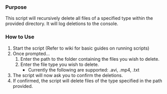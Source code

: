 ### Purpose

This script will recursively delete all files of a specified type within the provided directory. It will log deletions to the console.

### How to Use

1. Start the script (Refer to wiki for basic guides on running scripts)
2. Once prompted...
   1. Enter the path to the folder containing the files you wish to delete.
   2. Enter the file type you wish to delete. 
      * Currently the following are supported: .avi, .mp4, .txt
3. The script will now ask you to confirm the deletions.
4. If confirmed, the script will delete files of the type specified in the path provided.
